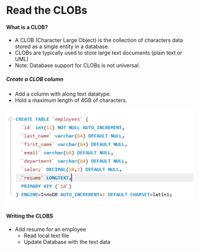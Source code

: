 # Read the CLOBs

#### What is a CLOB?
+ A CLOB (Character Large Object) is the collection of characters data stored as a single entity in a database.
+ CLOBs are typically used to store large text documents (plain text or UML)
+ Note: Database support for CLOBs is not universal.

##### Create a CLOB column
+ Add a column with along text datatype.
+ Hold a maximum length of 4GB of characters.

![clipboard.png](uRWq0M-2r-clipboard.png)

#### Writing the CLOBS

+ Add resume for an employee 
  + Read local text file
  + Update Database with the text data 

